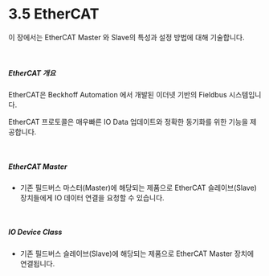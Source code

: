 ﻿# 3.5 EtherCAT

이 장에서는 EtherCAT Master 와 Slave의 특성과 설정 방법에 대해 기술합니다. 

<br>

##### EtherCAT 개요

EtherCAT은 Beckhoff Automation 에서 개발된 이더넷 기반의 Fieldbus 시스템입니다.

EtherCAT 프로토콜은 매우빠른 IO Data 업데이트와 정확한 동기화를 위한 기능을 제공합니다. 

<br>

##### EtherCAT Master
   * 기존 필드버스 마스터(Master)에 해당되는 제품으로 EtherCAT 슬레이브(Slave) 장치들에게 IO 데이터 연결을 요청할 수 있습니다.

<br>

##### IO Device Class
   * 기존 필드버스 슬레이브(Slave)에 해당되는 제품으로 EtherCAT Master 장치에 연결됩니다.
